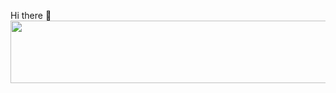  Hi there 👋<br />
<img src="https://media1.tenor.com/m/lAOlCrODg4gAAAAd/firefly-hsr.gif" width="1000" height="100">
